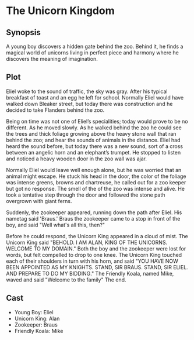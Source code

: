 # The Unicorn Kingdom

## Synopsis

A young boy discovers a hidden gate behind the zoo.
Behind it, he finds a magical world of unicorns living in perfect piece and harmony where he discovers the meaning of imagination.

## Plot

Eliel woke to the sound of traffic, the sky was gray.
After his typical breakfast of toast and an egg he left for school.
Normally Eliel would have walked down Bleaker street, but today there was construction and he decided to take Flanders behind the zoo.

Being on time was not one of Eliel’s specialities; today would prove to be no different.
As he moved slowly.
As he walked behind the zoo he could see the trees and thick foliage growing above the heavy stone wall that ran behind the zoo; and hear the sounds of animals in the distance.
Eliel had heard the sound before, but today there was a new sound, sort of a cross between an angelic horn and an elephant’s trumpet.
He stopped to listen and noticed a heavy wooden door in the zoo wall was ajar.

Normally Eliel would leave well enough alone, but he was worried that an animal might escape.
He stuck his head in the door, the color of the foliage was intense greens, browns and chartreuse, he called out for a zoo keeper but got no response.
The smell of the of the zoo was intense and alive.
He took a tentative step through the door and followed the stone path overgrown with giant ferns.

Suddenly, the zookeeper appeared, running down the path after Eliel. His nametag said 'Braus.'
Braus the zookeeper came to a stop in front of the boy, and said "Well what's all this, then?"

Before he could respond, the Unicorn King appeared in a cloud of mist.
The Unicorn King said "BEHOLD. I AM ALAN, KING OF THE UNICORNS. WELCOME TO MY DOMAIN."
Both the boy and the zookeeper were lost for words, but felt compelled to drop to one knee.
The Unicorn King touched each of their shoulders in turn with his horn, and said "YOU HAVE NOW BEEN APPOINTED AS MY KNIGHTS. STAND, SIR BRAUS. STAND, SIR ELIEL. AND PREPARE TO DO MY BIDDING."
The Friendly Koala, named Mike, waved and said "Welcome to the family"
The end.

## Cast

* Young Boy: Eliel
* Unicorn King: Alan
* Zookeeper: Braus
* Friendly Koala: Mike
